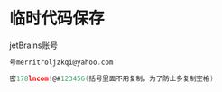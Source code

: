 # 临时代码保存

jetBrains账号

```go
号merritroljzkqi@yahoo.com

密178lncom!@#123456(括号里面不用复制，为了防止多复制空格)
```



```go

```

